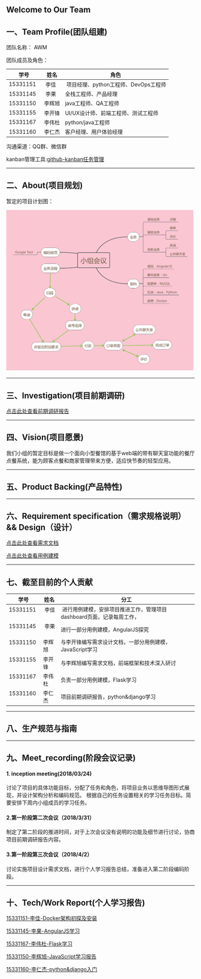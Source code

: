 ## Welcome to Our Team


## 一、Team Profile(团队组建)

团队名称： AWM

团队成员及角色：

|学号|姓名|角色|
|---|---|---|
|15331151   | 李佳   | 项目经理、python工程师、DevOps工程师|
|15331145   | 李果   | 全栈工程师、产品经理 |
|15331150   | 李辉旭 | java工程师、QA工程师  |
|15331155   | 李开锋 | UI/UX设计师、前端工程师、测试工程师  |
|15331167   | 李伟杜 | python/java工程师  |
|15331160   | 李仁杰 | 客户经理、用户体验经理 |

沟通渠道：QQ群、微信群

kanban管理工具:[github-kanban任务管理](https://github.com/Systems-Analysis-and-Design/an-Order-system/projects/1)

---

## 二、About(项目规划)
暂定的项目计划图：

![1](/img/小组会议.png)

---

## 三、Investigation(项目前期调研)
[点击此处查看前期调研报告](https://github.com/Systems-Analysis-and-Design/Dashboard/blob/master/posts/%E8%B0%83%E7%A0%94%E6%8A%A5%E5%91%8A.md)


---

## 四、Vision(项目愿景)
我们小组的暂定目标是做一个面向小型餐馆的基于web端的带有聊天室功能的餐厅点餐系统，能为顾客点餐和商家管理带来方便，适应快节奏的轻型应用。

---

## 五、Product Backing(产品特性)

---

## 六、Requirement specification（需求规格说明） && Design（设计）
[点击此处查看需求文档](https://github.com/Systems-Analysis-and-Design/Dashboard/blob/master/posts/需求文档.md)

[点击此处查看用例建模](https://github.com/Systems-Analysis-and-Design/Dashboard/blob/master/posts/%E7%94%A8%E4%BE%8B%E5%BB%BA%E6%A8%A1.md)

---

## 七、截至目前的个人贡献

|学号|姓名|分工|
|---|---|---|
|15331151   | 李佳   | 进行用例建模，安排项目推进工作，管理项目dashboard页面，记录每周工作，|
|15331145   | 李果   | 进行一部分用例建模，AngularJS探究 |
|15331150   | 李辉旭 | 与李开锋编写需求设计文档，一部分用例建模，JavaScript学习 |
|15331155   | 李开锋 | 与李辉旭编写需求文档，前端框架和技术深入研讨 |
|15331167   | 李伟杜 | 负责一部分用例建模，Flask学习  |
|15331160   | 李仁杰 | 项目前期调研报告，python&django学习|

---

## 八、生产规范与指南

---

## 九、Meet_recording(阶段会议记录)

#### 1. inception meeting(2018/03/24)
讨论了项目的具体功能目标，分配了任务和角色，将项目业务以思维导图形式展现，并设计架构分析和编码规范。
根据自己的任务设置相关的学习任务目标。简要安排下周内小组成员的学习任务。

#### 2.第一阶段第二次会议（2018/3/31）
制定了第二阶段的推进时间，对于上次会议没有说明的功能及细节进行讨论，协商项目前期调研报告内容。

#### 3.第一阶段第三次会议（2018/4/2）
讨论实施项目设计需求文档，进行个人学习报告总结，准备进入第二阶段编码阶段。

---

## 十、Tech/Work Report(个人学习报告)

[15331151-李佳-Docker架构初探及安装](http://tomylijia.com/2018/04/10/system-homework3/)

[15331145-李果-AngularJS学习](https://leeegal.github.io/AngulaJs%E5%AD%A6%E4%B9%A0%E7%AC%94%E8%AE%B0/)

[15331167-李伟杜-Flask学习](https://blog.csdn.net/qq_35583113/article/details/79902021)

[15331150-李辉旭-JavaScript学习报告](https://blog.csdn.net/lihuixuaaa/article/details/79903568)  

[15331160-李仁杰-python&django入门](https://blog.csdn.net/Mashirolee/article/details/79912315)

